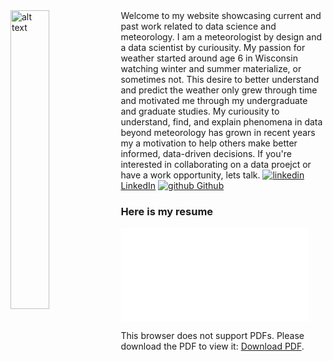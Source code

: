 
<img src="BB_Pretty.jpg" alt="alt text" height="35%" width="35%" style="float: left;">
Welcome to my website showcasing current and past work related to data science and meteorology. I am a meteorologist by design and a data scientist by curiousity. My passion for weather started around age 6 in Wisconsin watching winter and summer materialize, or sometimes not. This desire to better understand and predict the weather only grew through time and motivated me through my undergraduate and graduate studies. My curiousity to understand, find, and explain phenomena in data beyond meteorology has grown in recent years my a motivation to help others make better informed, data-driven decisions. If you're interested in collaborating on a data proejct or have a work opportunity, lets talk.

  <a href="https://www.linkedin.com/in/brockburghardtphd/" rel="nofollow noreferrer">
    <img src="https://i.stack.imgur.com/gVE0j.png" alt="linkedin"> LinkedIn</a> 

  <a href="https://github.com/retrodryline/" rel="nofollow noreferrer">
    <img src="https://i.stack.imgur.com/tskMh.png" alt="github"> Github</a>

### Here is my resume

<object data="Resume_Brock_Burghard.pdf" type="application/pdf" width="700px" height="700px">
    <embed src=Resume_Brock_Burghard.pdf">
        <p>This browser does not support PDFs. Please download the PDF to view it: <a href="https://github.com/retrodryline/retrodryline.github.io/blob/gh-pages-simple/Resume_Brock_Burghard.pdf">Download PDF</a>.</p>
    </embed>
</object>
